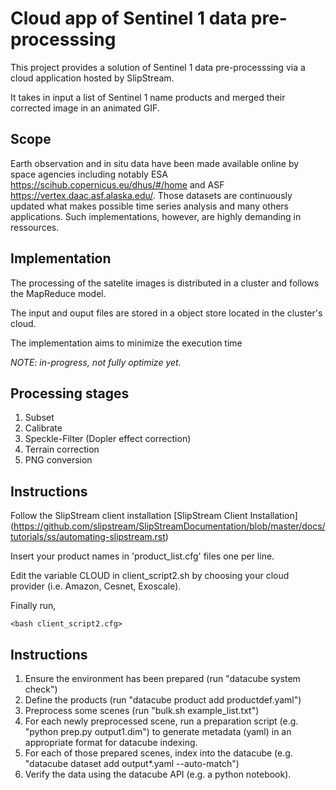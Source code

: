 
Cloud app of Sentinel 1 data pre-processsing
=============================================

This project provides a solution of Sentinel 1 data pre-processsing via a cloud application hosted by SlipStream. 

It takes in input a list of Sentinel 1 name products and merged their corrected image in an animated GIF.

Scope
------

Earth observation and in situ data have been made available online by space agencies including notably ESA https://scihub.copernicus.eu/dhus/#/home and ASF https://vertex.daac.asf.alaska.edu/. Those datasets are continuously updated what makes possible time series analysis and many others applications. Such implementations, however, are highly demanding in ressources.

Implementation
---------------

The processing of the satelite images is distributed in a cluster and follows the MapReduce model.

The input and ouput files are stored in a object store located in the cluster's cloud.

The implementation aims to minimize the execution time 

*NOTE: in-progress, not fully optimize yet.*

Processing stages
-----------------

1. Subset 
2. Calibrate 
3. Speckle-Filter (Dopler effect correction)
4. Terrain correction 
5. PNG conversion 

Instructions
--------------

Follow the SlipStream client installation [SlipStream Client Installation]
(https://github.com/slipstream/SlipStreamDocumentation/blob/master/docs/tutorials/ss/automating-slipstream.rst)

Insert your product names in 'product_list.cfg' files one per line.

Edit the variable CLOUD in client_script2.sh by choosing your cloud provider (i.e. Amazon, Cesnet, Exoscale).

Finally run,

`<bash client_script2.cfg>`


Instructions
------------

1. Ensure the environment has been prepared (run "datacube system check")
2. Define the products (run "datacube product add productdef.yaml")
3. Preprocess some scenes (run "bulk.sh example_list.txt")
4. For each newly preprocessed scene, run a preparation script (e.g. "python prep.py output1.dim") to generate metadata (yaml) in an appropriate format for datacube indexing.
5. For each of those prepared scenes, index into the datacube (e.g. "datacube dataset add output*.yaml --auto-match")
6. Verify the data using the datacube API (e.g. a python notebook).

